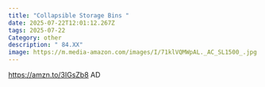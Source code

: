 ```yaml
---
title: "Collapsible Storage Bins "
date: 2025-07-22T12:01:12.267Z
tags: 2025-07-22
Category: other
description: " 84.XX"
image: https://m.media-amazon.com/images/I/71klVQMWpAL._AC_SL1500_.jpg
---
```

https://amzn.to/3IGsZb8 AD